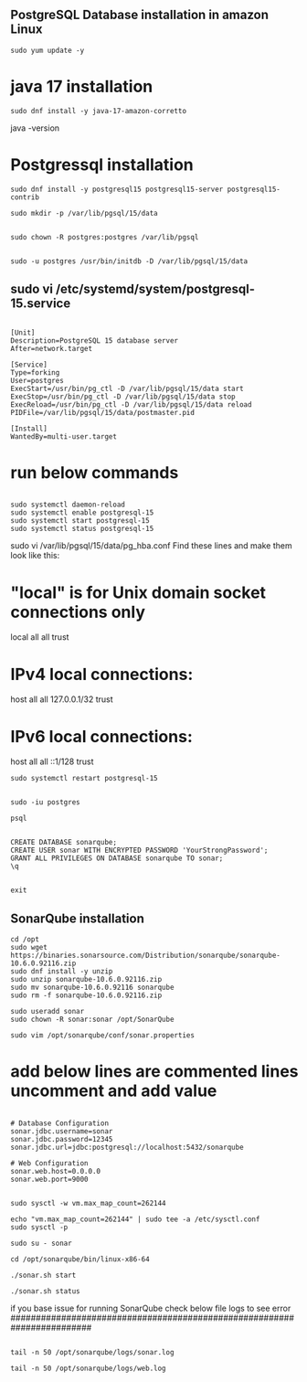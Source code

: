 ## PostgreSQL Database installation in amazon Linux
 
```
sudo yum update -y
```
# java 17 installation
```
sudo dnf install -y java-17-amazon-corretto
```

java -version
# Postgressql installation 

```
sudo dnf install -y postgresql15 postgresql15-server postgresql15-contrib
```
```
sudo mkdir -p /var/lib/pgsql/15/data
```
```

sudo chown -R postgres:postgres /var/lib/pgsql
```
```

sudo -u postgres /usr/bin/initdb -D /var/lib/pgsql/15/data
```


sudo vi /etc/systemd/system/postgresql-15.service
-------------------------------------------------
```

[Unit]
Description=PostgreSQL 15 database server
After=network.target

[Service]
Type=forking
User=postgres
ExecStart=/usr/bin/pg_ctl -D /var/lib/pgsql/15/data start
ExecStop=/usr/bin/pg_ctl -D /var/lib/pgsql/15/data stop
ExecReload=/usr/bin/pg_ctl -D /var/lib/pgsql/15/data reload
PIDFile=/var/lib/pgsql/15/data/postmaster.pid

[Install]
WantedBy=multi-user.target

```


# run below commands 
```

sudo systemctl daemon-reload
sudo systemctl enable postgresql-15
sudo systemctl start postgresql-15
sudo systemctl status postgresql-15
```


sudo vi /var/lib/pgsql/15/data/pg_hba.conf
Find these lines and make them look like this:

# "local" is for Unix domain socket connections only
local   all             all                                     trust
# IPv4 local connections:
host    all             all             127.0.0.1/32            trust
# IPv6 local connections:
host    all             all             ::1/128                 trust

```
sudo systemctl restart postgresql-15
```
```

sudo -iu postgres
```
```
psql

```

```

CREATE DATABASE sonarqube;
CREATE USER sonar WITH ENCRYPTED PASSWORD 'YourStrongPassword';
GRANT ALL PRIVILEGES ON DATABASE sonarqube TO sonar;
\q

```
```

exit

```


## SonarQube installation 
```
cd /opt
sudo wget https://binaries.sonarsource.com/Distribution/sonarqube/sonarqube-10.6.0.92116.zip
sudo dnf install -y unzip
sudo unzip sonarqube-10.6.0.92116.zip
sudo mv sonarqube-10.6.0.92116 sonarqube
sudo rm -f sonarqube-10.6.0.92116.zip
```
```
sudo useradd sonar
sudo chown -R sonar:sonar /opt/SonarQube
```
```
sudo vim /opt/sonarqube/conf/sonar.properties
```

# add below lines are commented lines uncomment and add value 
```

# Database Configuration
sonar.jdbc.username=sonar
sonar.jdbc.password=12345
sonar.jdbc.url=jdbc:postgresql://localhost:5432/sonarqube

# Web Configuration
sonar.web.host=0.0.0.0
sonar.web.port=9000

```

```

sudo sysctl -w vm.max_map_count=262144

echo "vm.max_map_count=262144" | sudo tee -a /etc/sysctl.conf
sudo sysctl -p

sudo su - sonar

cd /opt/sonarqube/bin/linux-x86-64

./sonar.sh start

./sonar.sh status
```


if you base issue for running SonarQube check below file logs to see error
########################################################################

```

tail -n 50 /opt/sonarqube/logs/sonar.log

tail -n 50 /opt/sonarqube/logs/web.log

```











